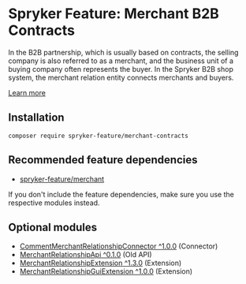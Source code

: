 # Spryker Feature: Merchant B2B Contracts

In the B2B partnership, which is usually based on contracts, the selling company is also referred to as a merchant, and the business unit of a buying company often represents the buyer. In the Spryker B2B shop system, the merchant relation entity connects merchants and buyers.

[Learn more](https://docs.spryker.com/docs/pbc/all/merchant-management/202307.0/base-shop/merchant-b2b-contracts-feature-overview.html)

## Installation

```
composer require spryker-feature/merchant-contracts
```

## Recommended feature dependencies
- [spryker-feature/merchant](https://github.com/spryker-feature/merchant)

If you don't include the feature dependencies, make sure you use the respective modules instead.

## Optional modules
- [CommentMerchantRelationshipConnector ^1.0.0](https://github.com/spryker/comment-merchant-relationship-connector) (Connector)
- [MerchantRelationshipApi ^0.1.0](https://github.com/spryker/merchant-relationship-api) (Old API)
- [MerchantRelationshipExtension ^1.3.0](https://github.com/spryker/merchant-relationship-extension) (Extension)
- [MerchantRelationshipGuiExtension ^1.0.0](https://github.com/spryker/merchant-relationship-gui-extension) (Extension)
